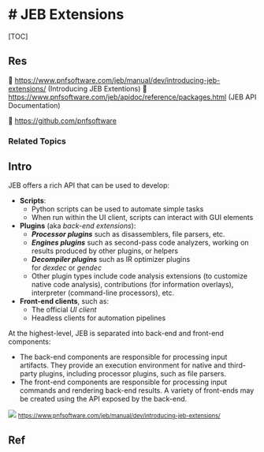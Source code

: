 # # JEB Extensions

[TOC]



## Res
📂 https://www.pnfsoftware.com/jeb/manual/dev/introducing-jeb-extensions/ (Introducing JEB Extentions)
📂 https://www.pnfsoftware.com/jeb/apidoc/reference/packages.html (JEB API Documentation)

🚧 https://github.com/pnfsoftware



### Related Topics



## Intro
JEB offers a rich API that can be used to develop:
- **Scripts**:
    - Python scripts can be used to automate simple tasks
    - When run within the UI client, scripts can interact with GUI elements
- **Plugins** (aka _back-end extensions_):
    - **_Processor plugins_** such as disassemblers, file parsers, etc.
    - **_Engines plugins_** such as second-pass code analyzers, working on results produced by other plugins, or helpers
    - **_Decompiler plugins_** such as IR optimizer plugins for _dexdec_ or _gendec_
    - Other plugin types include code analysis extensions (to customize native code analysis), contributions (for information overlays), interpreter (command-line processors), etc.
- **Front-end clients**, such as:
    - The official _UI client_
    - Headless clients for automation pipelines

At the highest-level, JEB is separated into back-end and front-end components:
- The back-end components are responsible for processing input artifacts. They provide an execution environment for native and third-party plugins, including processor plugins, such as file parsers.
- The front-end components are responsible for processing input commands and rendering back-end results. A variety of front-ends may be created using the API exposed by the back-end.

![](../../../../../../../../Assets/Pics/Pasted%20image%2020240507191822.png)
<small>https://www.pnfsoftware.com/jeb/manual/dev/introducing-jeb-extensions/</small>



## Ref
